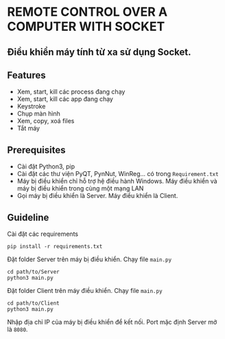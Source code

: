 # REMOTE CONTROL OVER A COMPUTER WITH SOCKET
## Điều khiển máy tính từ xa sử dụng Socket.

## Features
 - Xem, start, kill các process đang chạy
 - Xem, start, kill các app đang chạy
 - Keystroke
 - Chụp màn hình
 - Xem, copy, xoá files
 - Tắt máy
 ## Prerequisites
 - Cài đặt Python3, pip
 - Cài đặt các thư viện PyQT, PynNut, WinReg... có trong `Requirement.txt`
 - Máy bị điều khiển chỉ hỗ trợ hệ điều hành Windows. Máy điều khiển và máy bị điều khiển trong cùng một mạng LAN
- Gọi máy bị điều khiển là Server. Máy điều khiển là Client.

## Guideline
Cài đặt các requirements

    pip install -r requirements.txt
Đặt folder Server trên máy bị điều khiển. Chạy file `main.py`

    cd path/to/Server
    python3 main.py

Đặt folder Client trên máy điều khiển. Chạy file `main.py`

    cd path/to/Client
    python3 main.py

Nhập địa chỉ IP của máy bị điều khiển để kết nối. Port mặc định Server mở là `8080`. 
